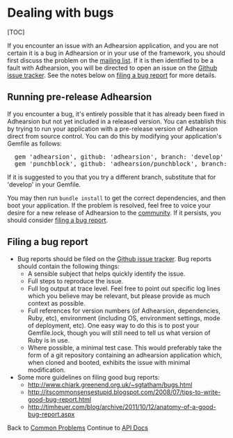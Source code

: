 # Dealing with bugs

[TOC]

If you encounter an issue with an Adhearsion application, and you are not certain it is a bug in Adhearsion or in your use of the framework, you should first discuss the problem on the [mailing list](http://groups.google.com/group/adhearsion). If it is then identified to be a fault with Adhearsion, you will be directed to open an issue on the [Github issue tracker](https://github.com/adhearsion/adhearsion/issues). See the notes below on [filing a bug report](#filing-a-bug-report) for more details.

## Running pre-release Adhearsion

If you encounter a bug, it's entirely possible that it has already been fixed in Adhearsion but not yet included in a released version. You can establish this by trying to run your application with a pre-release version of Adhearsion direct from source control. You can do this by modifying your application's Gemfile as follows:

<pre class="brush: ruby;">
  gem 'adhearsion', github: 'adhearsion', branch: 'develop'
  gem 'punchblock', github: 'adhearsion/punchblock', branch: 'develop'
</pre>

If it is suggested to you that you try a different branch, substitute that for 'develop' in your Gemfile.

You may then run <code>bundle install</code> to get the correct dependencies, and then boot your application. If the problem is resolved, feel free to voice your desire for a new release of Adhearsion to the [community](/community). If it persists, you should consider [filing a bug report](#filing-a-bug-report).

## Filing a bug report

* Bug reports should be filed on the [Github issue tracker](https://github.com/adhearsion/adhearsion/issues). Bug reports should contain the following things:
  * A sensible subject that helps quickly identify the issue.
  * Full steps to reproduce the issue.
  * Full log output at trace level. Feel free to point out specific log lines which you believe may be relevant, but please provide as much context as possible.
  * Full references for version numbers (of Adhearsion, dependencies, Ruby, etc), environment (including OS, environment settings, mode of deployment, etc). One easy way to do this is to post your Gemfile.lock, though you will still need to tell us what version of Ruby is in use.
  * Where possible, a minimal test case. This would preferably take the form of a git repository containing an adhearsion application which, when cloned and booted, exhibits the issue with minimal modification.
* Some more guidelines on filing good bug reports:
  * http://www.chiark.greenend.org.uk/~sgtatham/bugs.html
  * http://itscommonsensestupid.blogspot.com/2008/07/tips-to-write-good-bug-report.html
  * http://timheuer.com/blog/archive/2011/10/12/anatomy-of-a-good-bug-report.aspx

<div class='docs-progress-nav'>
  <span class='back'>
    Back to <a href="/docs/common_problems">Common Problems</a>
  </span>
  <span class='forward'>
    Continue to <a href="/api">API Docs</a>
  </span>
</div>
